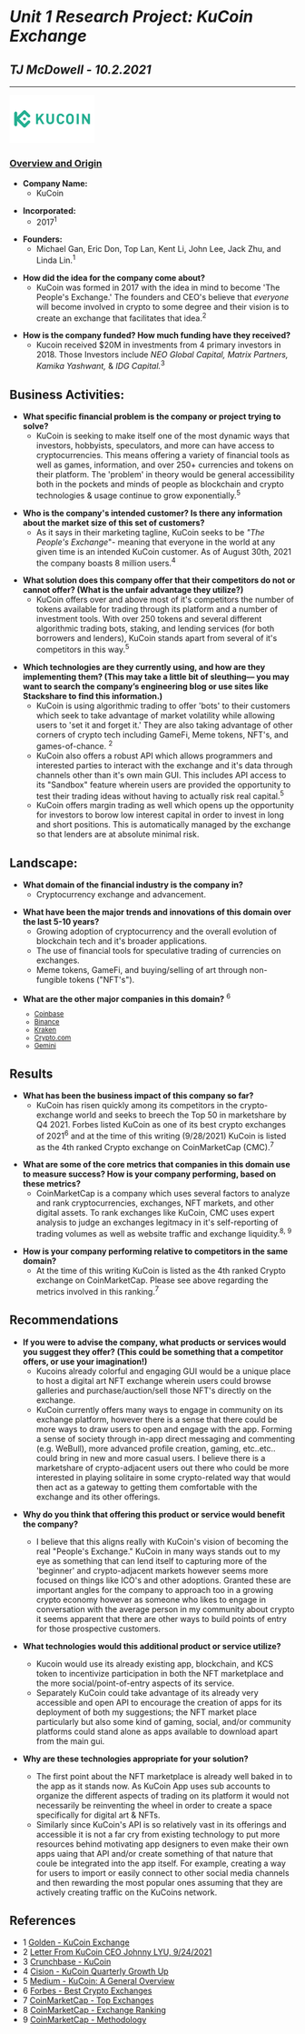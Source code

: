 
# ___Unit 1 Research Project: KuCoin Exchange___
## ___*TJ McDowell* - 10.2.2021___
---
<img src="kucoin-new-logo.png" alt="drawing" width="150"/>

### <ins>__Overview and Origin__ 

* **Company Name:** 
    * KuCoin
<p>

* **Incorporated:**
    * 2017<sup>1
<p>

* **Founders:**  
    * Michael Gan, Eric Don, Top Lan, Kent Li, John Lee, Jack Zhu, and Linda Lin.<sup>1
<p>

* **How did the idea for the company come about?** 
    * KuCoin was formed in 2017 with the idea in mind to become 'The People's Exchange.' The founders and CEO's believe that *everyone* will become involved in crypto to some degree and their vision is to create an exchange that facilitates that idea.<sup>2
<p>

* **How is the company funded? How much funding have they received?** 
    * Kucoin received $20M in investments from 4 primary investors in 2018. Those Investors include *NEO Global Capital, Matrix Partners, Kamika Yashwant,* & *IDG Capital.*<sup>3
<p>

## Business Activities:

* **What specific financial problem is the company or project trying to solve?**
     * KuCoin is seeking to make itself one of the most dynamic ways that investors, hobbyists, speculators, and more can have access to cryptocurrencies. This means offering a variety of financial tools as well as games, information, and over 250+ currencies and tokens on their platform. The 'problem' in theory would be general accessibility both in the pockets and minds of people as blockchain and crypto technologies & usage continue to grow exponentially.<sup>5
<p>

* **Who is the company's intended customer?  Is there any information about the market size of this set of customers?**
    * As it says in their marketing tagline, KuCoin seeks to be *"The People's Exchange*"- meaning that everyone in the world at any given time is an intended KuCoin customer. As of August 30th, 2021 the company boasts 8 million users.<sup>4
<p>

* **What solution does this company offer that their competitors do not or cannot offer? (What is the unfair advantage they utilize?)**
    * KuCoin offers over and above most of it's competitors the number of tokens available for trading through its platform and a number of investment tools. With over 250 tokens and several different algorithmic trading bots, staking, and lending services (for both borrowers and lenders), KuCoin stands apart from several of it's competitors in this way.<sup>5
<p>

* **Which technologies are they currently using, and how are they implementing them? (This may take a little bit of sleuthing–– you may want to search the company’s engineering blog or use sites like Stackshare to find this information.)** 
    * KuCoin is using algorithmic trading to offer 'bots' to their customers which seek to take advantage of market volatility while allowing users to 'set it and forget it.' They are also taking advantage of other corners of crypto tech including GameFi, Meme tokens, NFT's, and games-of-chance. <sup>2</sup>
     * KuCoin also offers a robust API which allows programmers and interested parties to interact with the exchange and it's data through channels other than it's own main GUI. This includes API access to its "Sandbox" feature wherein users are provided the opportunity to test their trading ideas without having to actually risk real capital.<sup>5</sup>
     * KuCoin offers margin trading as well which opens up the opportunity for investors to borow low interest capital in order to invest in long and short positions. This is automatically managed by the exchange so that lenders are at absolute minimal risk.
<p>

## Landscape:

* **What domain of the financial industry is the company in?**
    * Cryptocurrency exchange and advancement.
<p>

* **What have been the major trends and innovations of this domain over the last 5-10 years?**
    * Growing adoption of cryptocurrency and the overall evolution of blockchain tech and it's broader applications. 
    * The use of financial tools for speculative trading of currencies on exchanges. 
    * Meme tokens, GameFi, and buying/selling of art through non-fungible tokens ("NFT's").
<p>

* **What are the other major companies in this domain?** <sup>6
    * [Coinbase](www.coinbase.com)
    * [Binance](www.binance.us)
    * [Kraken](www.kraken.com) 
    * [Crypto.com](www.crypto.com)
    * [Gemini](www.gemini.com)


## Results

* **What has been the business impact of this company so far?**
    * KuCoin has risen quickly among its competitors in the crypto-exchange world and seeks to breech the Top 50 in marketshare by Q4 2021. Forbes listed KuCoin as one of its best crypto exchanges of 2021<sup>6</sup> and at the time of this writing (9/28/2021) KuCoin is listed as the 4th ranked Crypto exchange on CoinMarketCap (CMC).<sup>7
<p>

* **What are some of the core metrics that companies in this domain use to measure success? How is your company performing, based on these metrics?**
    * CoinMarketCap is a company which uses several factors to analyze and rank cryptocurrencies, exchanges, NFT markets, and other digital assets. To rank exchanges like KuCoin, CMC uses expert analysis to judge an exchanges legitmacy in it's self-reporting of trading volumes as well as website traffic and exchange liquidity.<sup>8, 9
<p>

* **How is your company performing relative to competitors in the same domain?**
    * At the time of this writing KuCoin is listed as the 4th ranked Crypto exchange on CoinMarketCap. Please see above regarding the metrics involved in this ranking.<sup>7
<p>

## Recommendations

* **If you were to advise the company, what products or services would you suggest they offer? (This could be something that a competitor offers, or use your imagination!)**
    * Kucoins already colorful and engaging GUI would be a unique place to host a digital art NFT exchange wherein users could browse galleries and purchase/auction/sell those NFT's directly on the exchange. 
    * KuCoin currently offers many ways to engage in community on its exchange platform, however there is a sense that there could be more ways to draw users to open and engage with the app. Forming a sense of society through in-app direct messaging and commenting (e.g. WeBull), more advanced profile creation, gaming, etc..etc.. could bring in new and more casual users. I believe there is a marketshare of crypto-adjacent users out there who could be more interested in playing solitaire in some crypto-related way that would then act as a gateway to getting them comfortable with the exchange and its other offerings.
<p>

* **Why do you think that offering this product or service would benefit the company?**
    * I believe that this aligns really with KuCoin's vision of becoming the real "People's Exchange." KuCoin in many ways stands out to my eye as something that can lend itself to capturing more of the 'beginner' and crypto-adjacent markets however seems more focused on things like ICO's and other adoptions. Granted these are important angles for the company to approach too in a growing crypto economy however as someone who likes to engage in conversation with the average person in my community about crypto it seems apparent that there are other ways to build points of entry for those prospective customers.
    <p>

* **What technologies would this additional product or service utilize?**
    * Kucoin would use its already existing app, blockchain, and KCS token to incentivize participation in both the NFT marketplace and the more social/point-of-entry aspects of its service.
    * Separately KuCoin could take advantage of its already very accessible and open API to encourage the creation of apps for its deployment of both my suggestions; the NFT market place particularly but also some kind of gaming, social, and/or community platforms could stand alone as apps available to download apart from the main gui.
    <p>

* **Why are these technologies appropriate for your solution?**
    * The first point about the NFT marketplace is already well baked in to the app as it stands now. As KuCoin App uses sub accounts to organize the different aspects of trading on its platform it would not necessarily be reinventing the wheel in order to create a space specifically for digital art & NFTs.
    * Similarly since KuCoin's API is so relatively vast in its offerings and accessible it is not a far cry from existing technology to put more resources behind motivating app designers to even make their own apps uaing that API and/or create something of that nature that coule be integrated into the app itself. For example, creating a way for users to import or easily connect to other social media channels and then rewarding the most popular ones assuming that they are actively creating traffic on the KuCoins network.

## References
* 1 [Golden - KuCoin Exchange](https://golden.com/wiki/KuCoin_Exchange-NMGDK49)
* 2 [Letter From KuCoin CEO Johnny LYU, 9/24/2021](m.kucoin.com/blog/en_US/a-letter-from-kucoin-ceo)
* 3 [Crunchbase - KuCoin](https://www.crunchbase.com/funding_round/kucoin-series-a--0f3d9549)
* 4 [Cision - KuCoin Quarterly Growth Up](https://www.prnewswire.com/news-releases/kucoin-user-quarterly-growth-up-1144-with-accumulated-volume-over-400-billion-301365035.html#:~:text=About%20KuCoin,and%20regions%20around%20the%20world.)
* 5 [Medium - KuCoin: A General Overview](https://medium.com/revain/kucoin-a-general-overview-a632090c2beb)
* 6 [Forbes - Best Crypto Exchanges](https://www.forbes.com/advisor/investing/best-crypto-exchanges/)
* 7 [CoinMarketCap - Top Exchanges](https://coinmarketcap.com/rankings/exchanges/)
* 8 [CoinMarketCap - Exchange Ranking](https://support.coinmarketcap.com/hc/en-us/articles/360052030111-Exchange-Ranking)
* 9 [CoinMarketCap - Methodology](https://coinmarketcap.com/methodology/)
